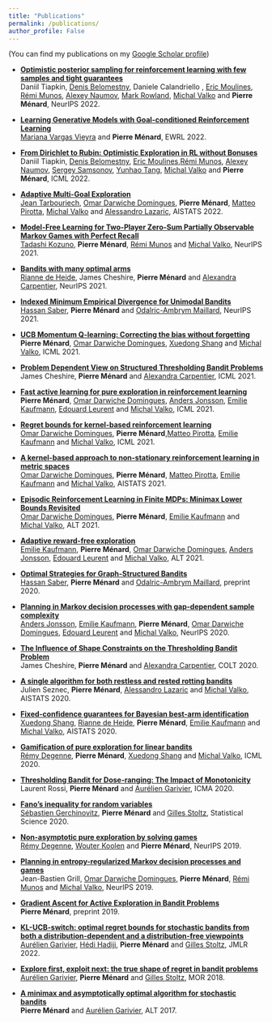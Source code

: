```yaml
---
title: "Publications"
permalink: /publications/
author_profile: False
---
```


(You can find my publications on my [Google Scholar profile](https://scholar.google.com/citations?user=KXimUncAAAAJ&hl=en)) 

* [**Optimistic posterior sampling for reinforcement learning with few samples and tight guarantees**](https://misovalko.github.io/publications/tiapkin2022optimistic.pdf)   
  Daniil Tiapkin, [Denis Belomestny](https://www.uni-due.de/~hm0124/), Daniele Calandriello , [Eric Moulines](http://www.cmapx.polytechnique.fr/~moulines/), [Rémi Munos](http://researchers.lille.inria.fr/munos/), [Alexey Naumov](https://www.hse.ru/staff/anaumov), [Mark Rowland](https://sites.google.com/view/markrowland), [Michal Valko](http://researchers.lille.inria.fr/~valko/hp/) and **Pierre Ménard**, NeurIPS 2022.

* [**Learning Generative Models with Goal-conditioned Reinforcement Learning**](https://ewrl.files.wordpress.com/2022/09/generative_by_rl.pdf)  
  [Mariana Vargas Vieyra](https://marianaw.github.io/) and **Pierre Ménard**, EWRL 2022.

* [**From Dirichlet to Rubin: Optimistic Exploration in RL without Bonuses**](https://arxiv.org/pdf/2205.07704.pdf)    
  Daniil Tiapkin, [Denis Belomestny](https://www.uni-due.de/~hm0124/), [Eric Moulines](http://www.cmapx.polytechnique.fr/~moulines/),[Rémi Munos](http://researchers.lille.inria.fr/munos/), [Alexey Naumov](https://www.hse.ru/staff/anaumov), [Sergey Samsonov](https://www.hse.ru/org/persons/219484540), [Yunhao Tang](https://robintyh1.github.io/), [Michal Valko](http://researchers.lille.inria.fr/~valko/hp/) and **Pierre Ménard**, ICML 2022.



* [**Adaptive Multi-Goal Exploration**](https://arxiv.org/pdf/2111.12045.pdf)    
  [Jean Tarbouriech](https://jtarbouriech.github.io/), [Omar Darwiche Domingues](https://omardrwch.github.io/), **Pierre Ménard**, [Matteo Pirotta](https://teopir.github.io/), [Michal Valko](http://researchers.lille.inria.fr/~valko/hp/) and [Alessandro Lazaric](http://researchers.lille.inria.fr/~lazaric/Webpage/Home/Home.html), AISTATS 2022.


* [**Model-Free Learning for Two-Player Zero-Sum Partially Observable Markov Games with Perfect Recall**](https://arxiv.org/pdf/2106.06279.pdf)  
  [Tadashi Kozuno](https://tadashik.github.io/), **Pierre Ménard**, [Rémi Munos](http://researchers.lille.inria.fr/munos/) and [Michal Valko](http://researchers.lille.inria.fr/~valko/hp/), NeurIPS 2021.


* [**Bandits with many optimal arms**](https://arxiv.org/pdf/2103.12452.pdf)  
  [Rianne de Heide](https://homepages.cwi.nl/~heide/), James Cheshire, **Pierre Ménard** and [Alexandra Carpentier](https://sites.google.com/site/alexandracarpentierresearch), NeurIPS 2021.


* [**Indexed Minimum Empirical Divergence for Unimodal Bandits**](https://arxiv.org/pdf/2006.16569.pdf)  
  [Hassan Saber](https://hassansaber.com/), **Pierre Ménard** and [Odalric-Ambrym Maillard](http://odalricambrymmaillard.neowordpress.fr/), NeurIPS 2021.



* [**UCB Momentum Q-learning: Correcting the bias without forgetting**](https://arxiv.org/pdf/2103.01312.pdf)  
  **Pierre Ménard**, [Omar Darwiche Domingues](https://omardrwch.github.io/), [Xuedong Shang](https://xuedong.github.io/about/) and [Michal Valko](http://researchers.lille.inria.fr/~valko/hp/), ICML 2021.

* [**Problem Dependent View on Structured Thresholding Bandit Problems**](https://arxiv.org/pdf/2106.10166.pdf)  
  James Cheshire, **Pierre Ménard** and [Alexandra Carpentier](https://sites.google.com/site/alexandracarpentierresearch), ICML 2021.

* [**Fast active learning for pure exploration in reinforcement learning**](https://arxiv.org/pdf/2007.13442.pdf)  
  **Pierre Ménard**, [Omar Darwiche Domingues](https://omardrwch.github.io/), [Anders Jonsson](https://www.upf.edu/web/anders-jonsson), [Emilie Kaufmann](http://chercheurs.lille.inria.fr/ekaufman/), [Edouard Leurent](http://edouardleurent.com/) and [Michal Valko](http://researchers.lille.inria.fr/~valko/hp/), ICML 2021.

* [**Regret bounds for kernel-based reinforcement learning**](https://arxiv.org/pdf/2004.05599)  
  [Omar Darwiche Domingues](https://omardrwch.github.io/), **Pierre Ménard**,[Matteo Pirotta](https://teopir.github.io/), [Emilie Kaufmann](http://chercheurs.lille.inria.fr/ekaufman/) and [Michal Valko](http://researchers.lille.inria.fr/~valko/hp/), ICML 2021.

* [**A kernel-based approach to non-stationary reinforcement learning in metric spaces**](https://arxiv.org/pdf/2007.05078.pdf)  
  [Omar Darwiche Domingues](https://omardrwch.github.io/), **Pierre Ménard**, [Matteo Pirotta](https://teopir.github.io/), [Emilie Kaufmann](http://chercheurs.lille.inria.fr/ekaufman/) and [Michal Valko](http://researchers.lille.inria.fr/~valko/hp/), AISTATS 2021.

* [**Episodic Reinforcement Learning in Finite MDPs: Minimax Lower Bounds Revisited**](https://arxiv.org/pdf/2010.03531.pdf)  
  [Omar Darwiche Domingues](https://omardrwch.github.io/), **Pierre Ménard**, [Emilie Kaufmann](http://chercheurs.lille.inria.fr/ekaufman/) and [Michal Valko](http://researchers.lille.inria.fr/~valko/hp/), ALT 2021.

* [**Adaptive reward-free exploration**](https://arxiv.org/pdf/2006.06294)  
  [Emilie Kaufmann](http://chercheurs.lille.inria.fr/ekaufman/), **Pierre Ménard**, [Omar Darwiche Domingues](https://omardrwch.github.io/), [Anders Jonsson](https://www.upf.edu/web/anders-jonsson), [Edouard Leurent](http://edouardleurent.com/) and [Michal Valko](http://researchers.lille.inria.fr/~valko/hp/), ALT 2021.

* [**Optimal Strategies for Graph-Structured Bandits**](https://arxiv.org/pdf/2007.03224)  
  [Hassan Saber](https://hassansaber.com/), **Pierre Ménard** and [Odalric-Ambrym Maillard](http://odalricambrymmaillard.neowordpress.fr/), preprint 2020.


* [**Planning in Markov decision processes with gap-dependent sample complexity**](https://arxiv.org/pdf/2006.05879)  
  [Anders Jonsson](https://www.upf.edu/web/anders-jonsson), [Emilie Kaufmann](http://chercheurs.lille.inria.fr/ekaufman/), **Pierre Ménard**, [Omar Darwiche Domingues](https://omardrwch.github.io/), [Edouard Leurent](http://edouardleurent.com/) and [Michal Valko](http://researchers.lille.inria.fr/~valko/hp/),  NeurIPS 2020.

* [**The Influence of Shape Constraints on the Thresholding Bandit Problem**](https://arxiv.org/pdf/2006.10006.pdf)  
  James Cheshire, **Pierre Ménard** and [Alexandra Carpentier](https://sites.google.com/site/alexandracarpentierresearch),  COLT 2020.

* [**A single algorithm for both restless and rested rotting bandits**](http://proceedings.mlr.press/v108/seznec20a/seznec20a.pdf)  
  Julien Seznec, **Pierre Ménard**, [Alessandro Lazaric](http://researchers.lille.inria.fr/~lazaric/Webpage/Home/Home.html) and [Michal Valko](http://researchers.lille.inria.fr/~valko/hp/),  AISTATS 2020.

* [**Fixed-confidence guarantees for Bayesian best-arm identification**](https://arxiv.org/pdf/1910.10945.pdf)  
  [Xuedong Shang](https://xuedong.github.io/about/), [Rianne de Heide](https://homepages.cwi.nl/~heide/), **Pierre Ménard**, [Emilie Kaufmann](http://chercheurs.lille.inria.fr/ekaufman/) and [Michal Valko](http://researchers.lille.inria.fr/~valko/hp/), AISTATS 2020.

* [**Gamification of pure exploration for linear bandits**](http://proceedings.mlr.press/v119/degenne20a/degenne20a.pdf)  
  [Rémy Degenne](https://remydegenne.github.io/), **Pierre Ménard**, [Xuedong Shang](https://xuedong.github.io/about/) and [Michal Valko](http://researchers.lille.inria.fr/~valko/hp/), ICML 2020.

* [**Thresholding Bandit for Dose-ranging: The Impact of Monotonicity**](https://arxiv.org/pdf/1711.04454.pdf)  
  Laurent Rossi, **Pierre Ménard** and [Aurélien Garivier](http://www.math.univ-toulouse.fr/%7Eagarivie/), ICMA 2020.

* [**Fano’s inequality for random variables**](https://arxiv.org/pdf/1702.05985.pdf)  
  [Sébastien Gerchinovitz](https://www.math.univ-toulouse.fr/%7Esgerchin/), **Pierre Ménard** and [Gilles Stoltz](http://stoltz.perso.math.cnrs.fr/), Statistical Science 2020.

* [**Non-asymptotic pure exploration by solving games**](https://arxiv.org/pdf/1906.10431)  
  [Rémy Degenne](https://remydegenne.github.io/), [Wouter Koolen](http://wouterkoolen.info/) and **Pierre Ménard**, NeurIPS 2019.

* [**Planning in entropy-regularized Markov decision processes and games**](https://proceedings.neurips.cc/paper/2019/file/50982fb2f2cfa186d335310461dfa2be-Paper.pdf)  
  Jean-Bastien Grill, [Omar Darwiche Domingues](https://omardrwch.github.io/), **Pierre Ménard**, [Rémi Munos](http://researchers.lille.inria.fr/munos/) and [Michal Valko](http://researchers.lille.inria.fr/~valko/hp/), NeurIPS 2019.

* [**Gradient Ascent for Active Exploration in Bandit Problems**](https://arxiv.org/pdf/1905.08165.pdf)  
  **Pierre Ménard**, preprint 2019.

* [**KL-UCB-switch: optimal regret bounds for stochastic bandits from both a distribution-dependent and a distribution-free viewpoints**](https://jmlr.org/papers/volume23/20-717/20-717.pdf)  
  [Aurélien Garivier](http://www.math.univ-toulouse.fr/%7Eagarivie/), [Hédi Hadiji](https://www.imo.universite-paris-saclay.fr/~hadiji/), **Pierre Ménard** and [Gilles Stoltz](http://stoltz.perso.math.cnrs.fr/), JMLR 2022.

* [**Explore first, exploit next: the true shape of regret in bandit problems**](https://arxiv.org/pdf/1602.07182.pdf)  
  [Aurélien Garivier](http://www.math.univ-toulouse.fr/%7Eagarivie/), **Pierre Ménard** and [Gilles Stoltz](http://stoltz.perso.math.cnrs.fr/), MOR 2018.

* [**A minimax and asymptotically optimal algorithm for stochastic bandits**](https://arxiv.org/pdf/1702.07211.pdf)  
  **Pierre Ménard** and [Aurélien Garivier](http://www.math.univ-toulouse.fr/%7Eagarivie/), ALT 2017.


